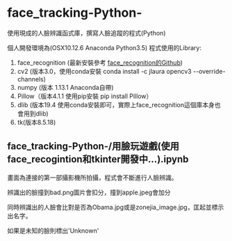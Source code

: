 # face_tracking-Python-
使用現成的人臉辨識函式庫，撰寫人臉追蹤的程式(Python)

個人開發環境為(OSX10.12.6 Anaconda Python3.5)
程式使用的Library:
 1. face_recognition (最新安裝參考 [face_recognition的Github][])
 2. cv2 (版本3.0，使用conda安裝 conda install -c jlaura opencv3 --override-channels)
 3. numpy (版本 1.13.1 Anaconda自帶)
 4. Pillow（版本4.1.1 使用pip安裝 pip install Pillow）
 5. dlib (版本19.4 使用conda安裝即可，實際上face_recognition這個庫本身也會用到dlib)
 6. tk(版本8.5.18)

## face_tracking-Python-/用臉玩遊戲(使用face_recogintion和tkinter開發中...).ipynb
畫面為連接的第一部攝影機所拍攝，程式會不斷進行人臉辨識。

辨識出的臉撞到bad.png圖片會扣分，撞到apple.jpeg會加分

同時辨識出的人臉會比對是否為Obama.jpg或是zonejia_image.jpg，匡起並標示出名字。

如果是未知的臉則標出'Unknown'

 [face_recognition的Github]: http://example.com/ "face_recognition的Github"
